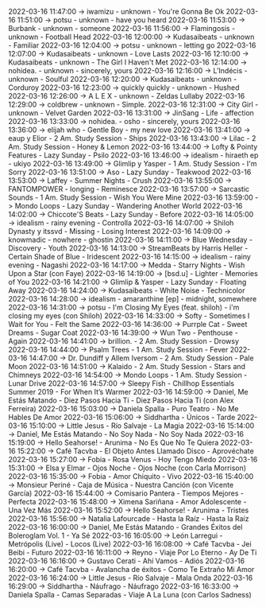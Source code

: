 2022-03-16 11:47:00 -> iwamizu - unknown - You're Gonna Be Ok
2022-03-16 11:51:00 -> potsu - unknown - have you heard
2022-03-16 11:53:00 -> Burbank - unknown - someone
2022-03-16 11:56:00 -> Flamingosis - unknown - Football Head
2022-03-16 12:00:00 -> Kudasaibeats - unknown - Familiar
2022-03-16 12:04:00 -> potsu - unknown - letting go
2022-03-16 12:07:00 -> Kudasaibeats - unknown - Love Lasts
2022-03-16 12:10:00 -> Kudasaibeats - unknown - The Girl I Haven't Met
2022-03-16 12:14:00 -> nohidea. - unknown - sincerely, yours
2022-03-16 12:16:00 -> L’Indécis - unknown - Soulful
2022-03-16 12:20:00 -> Kudasaibeats - unknown - Corduroy
2022-03-16 12:23:00 -> quickly quickly - unknown - Hushed
2022-03-16 12:26:00 -> A L E X - unknown - Zeldas Lullaby
2022-03-16 12:29:00 -> coldbrew - unknown - Simple.
2022-03-16 12:31:00 -> City Girl - unknown - Velvet Garden
2022-03-16 13:31:00 -> JinSang - Life - affection
2022-03-16 13:33:00 -> nohidea. - osho - sincerely, yours
2022-03-16 13:36:00 -> elijah who - Gentle Boy - my new love
2022-03-16 13:41:00 -> eaup y Elior - 2 Am. Study Session - Ships
2022-03-16 13:43:00 -> Lilac - 2 Am. Study Session - Honey & Lemon
2022-03-16 13:44:00 -> Lofty & Pointy Features - Lazy Sunday - Psilo
2022-03-16 13:46:00 -> idealism - hiraeth ep - ukiyo
2022-03-16 13:49:00 -> Glimlip y Yasper - 1 Am. Study Session - I'm Sorry
2022-03-16 13:51:00 -> Aso - Lazy Sunday - Teakwood
2022-03-16 13:53:00 -> Laffey - Summer Nights - Crush
2022-03-16 13:55:00 -> FANTOMPOWER - longing - Reminesce
2022-03-16 13:57:00 -> Sarcastic Sounds - 1 Am. Study Session - Wish You Were Mine
2022-03-16 13:59:00 -> Mondo Loops - Lazy Sunday - Wandering Another World
2022-03-16 14:02:00 -> Chiccote'S Beats - Lazy Sunday - Before
2022-03-16 14:05:00 -> idealism - rainy evening - Controlla
2022-03-16 14:07:00 -> Shiloh Dynasty y itssvd - Missing - Losing Interest
2022-03-16 14:09:00 -> knowmadic - nowhere - ghostin
2022-03-16 14:11:00 -> Blue Wednesday - Discovery - Youth
2022-03-16 14:13:00 -> StreamBeats by Harris Heller - Certain Shade of Blue - Iridescent
2022-03-16 14:15:00 -> idealism - rainy evening - Nagashi
2022-03-16 14:17:00 -> Medda - Starry Nights - Wish Upon a Star (con Faye)
2022-03-16 14:19:00 -> [bsd.u] - Lighter - Memories of You
2022-03-16 14:21:00 -> Glimlip & Yasper - Lazy Sunday - Floating Away
2022-03-16 14:24:00 -> Kudasaibeats - White Noise - Technicolor
2022-03-16 14:28:00 -> idealism - amaranthine [ep] - midnight, somewhere
2022-03-16 14:31:00 -> potsu - I'm Closing My Eyes (feat. shiloh) - i'm closing my eyes (con Shiloh)
2022-03-16 14:33:00 -> Softy - Sometimes I Wait for You - Felt the Same
2022-03-16 14:36:00 -> Purrple Cat - Sweet Dreams - Sugar Coat
2022-03-16 14:39:00 -> Wun Two - Penthouse - Again
2022-03-16 14:41:00 -> brillion. - 2 Am. Study Session - Drowsy
2022-03-16 14:44:00 -> Psalm Trees - 1 Am. Study Session - Fever
2022-03-16 14:47:00 -> Dr. Dundiff y Allem Iversom - 2 Am. Study Session - Pale Moon
2022-03-16 14:51:00 -> Kalaido - 2 Am. Study Session - Stars and Chimneys
2022-03-16 14:54:00 -> Mondo Loops - 1 Am. Study Session - Lunar Drive
2022-03-16 14:57:00 -> Sleepy Fish - Chillhop Essentials Summer 2019 - For When It’s Warmer
2022-03-16 14:59:00 -> Daniel, Me Estás Matando - Diez Pasos Hacia Ti - Diez Pasos Hacia Ti (con Alex Ferreira)
2022-03-16 15:03:00 -> Daniela Spalla - Puro Teatro - No Me Hables De Amor
2022-03-16 15:06:00 -> Siddhartha - Únicos - Tarde
2022-03-16 15:10:00 -> Little Jesus - Río Salvaje - La Magia
2022-03-16 15:14:00 -> Daniel, Me Estás Matando - No Soy Nada - No Soy Nada
2022-03-16 15:19:00 -> Hello Seahorse! - Arunima - No Es Que No Te Quiera
2022-03-16 15:22:00 -> Café Tacvba - El Objeto Antes Llamado Disco - Aprovéchate
2022-03-16 15:27:00 -> Fobia - Rosa Venus - Hoy Tengo Miedo
2022-03-16 15:31:00 -> Elsa y Elmar - Ojos Noche - Ojos Noche (con Carla Morrison)
2022-03-16 15:35:00 -> Fobia - Amor Chiquito - Vivo
2022-03-16 15:40:00 -> Monsieur Periné - Caja de Música - Nuestra Canción (con Vicente García)
2022-03-16 15:44:00 -> Comisario Pantera - Tiempos Mejores - Perfecta
2022-03-16 15:48:00 -> Ximena Sariñana - Amor Adolescente - Una Vez Más
2022-03-16 15:52:00 -> Hello Seahorse! - Arunima - Tristes
2022-03-16 15:56:00 -> Natalia Lafourcade - Hasta la Raíz - Hasta la Raíz
2022-03-16 16:00:00 -> Daniel, Me Estás Matando - Grandes Éxitos del Boleroglam Vol. 1 - Ya Sé
2022-03-16 16:05:00 -> León Larregui - Metrópolis (Live) - Locos (Live)
2022-03-16 16:08:00 -> Café Tacvba - Jei Beibi - Futuro
2022-03-16 16:11:00 -> Reyno - Viaje Por Lo Eterno - Ay De Ti
2022-03-16 16:16:00 -> Gustavo Cerati - Ahí Vamos - Adiós
2022-03-16 16:20:00 -> Café Tacvba - Avalancha de éxitos - Como Te Extraño Mi Amor
2022-03-16 16:24:00 -> Little Jesus - Río Salvaje - Mala Onda
2022-03-16 16:29:00 -> Siddhartha - Náufrago - Náufrago
2022-03-16 16:33:00 -> Daniela Spalla - Camas Separadas - Viaje A La Luna (con Carlos Sadness)
